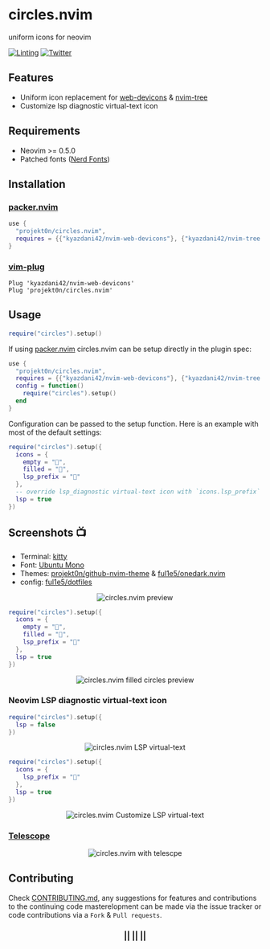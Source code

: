 # circles.nvim

uniform icons for neovim

[![Linting](https://github.com/projekt0n/circles.nvim/actions/workflows/lint.yml/badge.svg)](https://github.com/projekt0n/circles.nvim/actions)
[![Twitter](https://img.shields.io/badge/twitter-projekt0n-blue)](https://twitter.com/projekt0n)

## Features

- Uniform icon replacement for [web-devicons](https://github.com/kyazdani42/nvim-web-devicons) & [nvim-tree](https://github.com/kyazdani42/nvim-tree.lua)
- Customize lsp diagnostic virtual-text icon

## Requirements

- Neovim >= 0.5.0
- Patched fonts ([Nerd Fonts](https://github.com/ryanoasis/nerd-fonts))

## Installation

### [packer.nvim](https://github.com/wbthomason/packer.nvim)

```lua
use {
  "projekt0n/circles.nvim",
  requires = {{"kyazdani42/nvim-web-devicons"}, {"kyazdani42/nvim-tree.lua", opt = true}}
}
```

### [vim-plug](https://github.com/junegunn/vim-plug)

```vim
Plug 'kyazdani42/nvim-web-devicons'
Plug 'projekt0n/circles.nvim'
```

## Usage

```lua
require("circles").setup()
```

If using [packer.nvim](https://github.com/wbthomason/packer.nvim) circles.nvim can be setup directly in the plugin spec:

```lua
use {
  "projekt0n/circles.nvim",
  requires = {{"kyazdani42/nvim-web-devicons"}, {"kyazdani42/nvim-tree.lua", opt = true}},
  config = function()
    require("circles").setup()
  end
}
```

Configuration can be passed to the setup function. Here is an example with most of the default settings:

```lua
require("circles").setup({
  icons = {
    empty = "",
    filled = "",
    lsp_prefix = ""
  },
  -- override lsp_diagnostic virtual-text icon with `icons.lsp_prefix`
  lsp = true
})
```

## Screenshots 📺

- Terminal: [kitty](https://sw.kovidgoyal.net/kitty)
- Font: [Ubuntu Mono](https://design.ubuntu.com/font/)
- Themes: [projekt0n/github-nvim-theme](https://github.com/projekt0n/github-nvim-theme) & [ful1e5/onedark.nvim](https://github.com/ful1e5/onedark.nvim)
- config: [ful1e5/dotfiles](https://github.com/ful1e5/dotfiles)

<p align="center">
  <img src="https://imgur.com/nPq5HZT.png" alt="circles.nvim preview"/>
</p>

```lua
require("circles").setup({
  icons = {
    empty = "",
    filled = "",
    lsp_prefix = ""
  },
  lsp = true
})
```

<p align="center">
  <img src="https://imgur.com/iJtbXo7.png" alt="circles.nvim filled circles preview"/>
</p>

### Neovim LSP diagnostic virtual-text icon

```lua
require("circles").setup({
  lsp = false
})
```

<p align="center">
  <img src="https://imgur.com/0X4lKFW.png" alt="circles.nvim LSP virtual-text"/>
</p>

```lua
require("circles").setup({
  icons = {
    lsp_prefix = ""
  },
  lsp = true
})
```

<p align="center">
  <img src="https://imgur.com/Vlvlpr9.png" alt="circles.nvim Customize LSP virtual-text"/>
</p>

### [Telescope](https://github.com/nvim-telescope/telescope.nvim)

<p align="center">
  <img src="https://imgur.com/EN5CdtO.png" alt="circles.nvim with telescpe"/>
</p>


## Contributing

Check [CONTRIBUTING.md](./CONTRIBUTING.md), any suggestions for features and contributions to the continuing code masterelopment can be made via the issue tracker or code contributions via a `Fork` & `Pull requests`.

<!-- Ninja  -->
<p align="center">
  <h3 align="center">|| || ||</h1>
</p>
